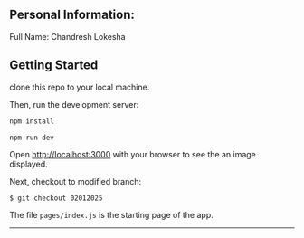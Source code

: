 ## Personal Information:

Full Name: Chandresh Lokesha

## Getting Started
clone this repo to your local machine.

Then, run the development server:

```bash
npm install

npm run dev
```

Open [http://localhost:3000](http://localhost:3000) with your browser to see the an image displayed.

Next, checkout to modified branch:

`$ git checkout 02012025`

The file `pages/index.js` is the starting page of the app.

---